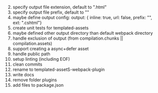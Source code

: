 2. specify output file extension, default to ".html"
3. specify output file prefix, default to ""
4. maybe define output config: output: { inline: true, url: false, prefix: "", ext: ".cshtml"}
5. create unit tests for templated-assets
7. maybe defined other output directory than default webpack directory
8. handle exclusion of output (from compilation.chunks || compilation.assets)
9. support creating a async+defer asset
10. handle public path
11. setup linting (including EOF)
12. clean commits
13. rename to templated-assetS-webpack-plugin
14. write docs
15. remove folder plugins
16. add files to package.json

